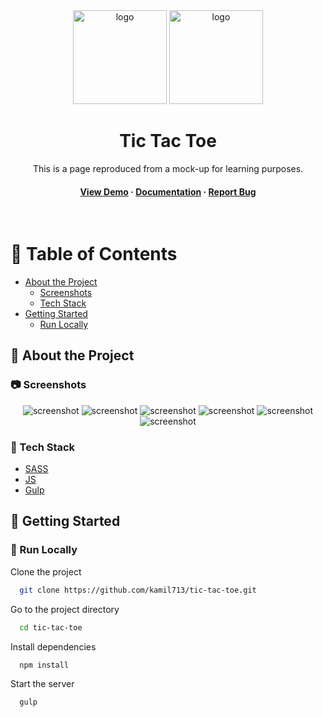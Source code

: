 <div align="center">

  <div display="flex">
    <img src="./dist/img/circle.svg" alt="logo" width="150" height="auto" />
    <img src="./dist/img/cross.svg" alt="logo" width="150" height="auto" />
  </div>
  <h1>Tic Tac Toe</h1>
  
  <p>
    This is a page reproduced from a mock-up for learning purposes.
  </p>
  
  
<h4>
    <a href="https://github.com/kamil713/tic-tac-toe.git">View Demo</a>
  <span> · </span>
    <a href="https://github.com/kamil713/tic-tac-toe.git">Documentation</a>
  <span> · </span>
    <a href="https://github.com/kamil713/tic-tac-toe.git">Report Bug</a>
</div>

<br />

<!-- Table of Contents -->
# :notebook_with_decorative_cover: Table of Contents

- [About the Project](#star2-about-the-project)
  * [Screenshots](#camera-screenshots)
  * [Tech Stack](#space_invader-tech-stack)
- [Getting Started](#toolbox-getting-started)
  * [Run Locally](#running-run-locally)


<!-- About the Project -->
## :star2: About the Project


<!-- Screenshots -->
### :camera: Screenshots

<div align="center"> 
  <img src="./dist/img/screen1.png" alt="screenshot" />
  <img src="./dist/img/screen2.png" alt="screenshot" />
  <img src="./dist/img/screen3.png" alt="screenshot" />
  <img src="./dist/img/screen4.png" alt="screenshot" />
  <img src="./dist/img/screen5.png" alt="screenshot" />
  <img src="./dist/img/screen6.png" alt="screenshot" />
</div>


<!-- TechStack -->
### :space_invader: Tech Stack

  <ul>
    <li><a href="https://sass-lang.com/">SASS</a></li>
    <li><a href="https://developer.mozilla.org/en-US/docs/Web/JavaScript">JS</a></li>
    <li><a href="https://gulpjs.com/">Gulp</a></li>
  </ul>


<!-- Getting Started -->
## 	:toolbox: Getting Started

<!-- Run Locally -->
### :running: Run Locally

Clone the project

```bash
  git clone https://github.com/kamil713/tic-tac-toe.git
```

Go to the project directory

```bash
  cd tic-tac-toe
```

Install dependencies

```bash
  npm install
```

Start the server

```bash
  gulp
```